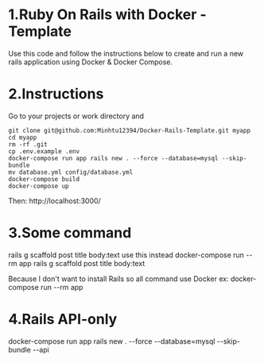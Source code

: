 # 1.Ruby On Rails with Docker - Template
Use this code and follow the instructions below to create and run a new rails application using Docker & Docker Compose.

# 2.Instructions

Go to your projects or work directory and
```
git clone git@github.com:Minhtu12394/Docker-Rails-Template.git myapp
cd myapp
rm -rf .git
cp .env.example .env
docker-compose run app rails new . --force --database=mysql --skip-bundle
mv database.yml config/database.yml
docker-compose build
docker-compose up
```
Then: http://localhost:3000/

# 3.Some command
rails g scaffold post title body:text
use this instead
docker-compose run --rm app rails g scaffold post title body:text

Because I don't want to install Rails so all command use  Docker
ex:
docker-compose run --rm app
# 4.Rails API-only
docker-compose run app rails new . --force --database=mysql --skip-bundle --api
